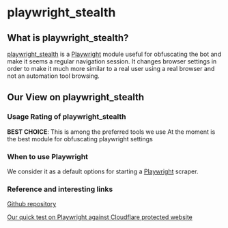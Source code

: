 # playwright_stealth

## What is playwright_stealth?
[playwright_stealth](https://github.com/AtuboDad/playwright_stealth "Official website") is a [Playwright](https://github.com/reanalytics-databoutique/webscraping-open-doc/blob/main/Pages/Tools/Playwright.md) module useful for obfuscating the bot and make it seems a regular navigation session. It changes browser settings in order to make it much more similar to a real user using a real browser and not an automation tool browsing.

## Our View on playwright_stealth

### Usage Rating of playwright_stealth
**BEST CHOICE**: This is among the preferred tools we use
At the moment is the best module for obfuscating playwright settings

### When to use Playwright
We consider it as a default options for starting a [Playwright](https://github.com/reanalytics-databoutique/webscraping-open-doc/blob/main/Pages/Tools/Playwright.md) scraper. 

### Reference and interesting links
[Github repository](https://github.com/AtuboDad/playwright_stealth)

[Our quick test on Playwright against Cloudflare protected website](https://reanalytics.freshdesk.com/discussions/topics/28000008894)



